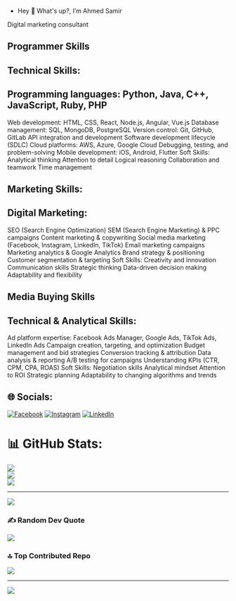 - Hey 👋 What's up?, I’m Ahmed Samir  
<p>Digital marketing consultant</p>

## Programmer Skills
## Technical Skills:
## Programming languages: Python, Java, C++, JavaScript, Ruby, PHP
Web development: HTML, CSS, React, Node.js, Angular, Vue.js
Database management: SQL, MongoDB, PostgreSQL
Version control: Git, GitHub, GitLab
API integration and development
Software development lifecycle (SDLC)
Cloud platforms: AWS, Azure, Google Cloud
Debugging, testing, and problem-solving
Mobile development: iOS, Android, Flutter
Soft Skills:
Analytical thinking
Attention to detail
Logical reasoning
Collaboration and teamwork
Time management

## Marketing Skills:
## Digital Marketing:
SEO (Search Engine Optimization)
SEM (Search Engine Marketing) & PPC campaigns
Content marketing & copywriting
Social media marketing (Facebook, Instagram, LinkedIn, TikTok)
Email marketing campaigns
Marketing analytics & Google Analytics
Brand strategy & positioning
Customer segmentation & targeting
Soft Skills:
Creativity and innovation
Communication skills
Strategic thinking
Data-driven decision making
Adaptability and flexibility

## Media Buying Skills
## Technical & Analytical Skills:
Ad platform expertise: Facebook Ads Manager, Google Ads, TikTok Ads, LinkedIn Ads
Campaign creation, targeting, and optimization
Budget management and bid strategies
Conversion tracking & attribution
Data analysis & reporting
A/B testing for campaigns
Understanding KPIs (CTR, CPM, CPA, ROAS)
Soft Skills:
Negotiation skills
Analytical mindset
Attention to ROI
Strategic planning
Adaptability to changing algorithms and trends

## 🌐 Socials:
[![Facebook](https://img.shields.io/badge/Facebook-%231877F2.svg?logo=Facebook&logoColor=white)](https://facebook.com/ahmed.sameir.mo1) [![Instagram](https://img.shields.io/badge/Instagram-%23E4405F.svg?logo=Instagram&logoColor=white)](https://instagram.com/ahmedsamir.mo/) [![LinkedIn](https://img.shields.io/badge/LinkedIn-%230077B5.svg?logo=linkedin&logoColor=white)](https://linkedin.com/in/ahmedsamirmo/) 
###
# 📊 GitHub Stats:
![](https://github-readme-stats.vercel.app/api?username=ahmedsameir&theme=dark&hide_border=false&include_all_commits=true&count_private=true)<br/>
![](https://nirzak-streak-stats.vercel.app/?user=ahmedsameir&theme=dark&hide_border=false)<br/>
![](https://github-readme-stats.vercel.app/api/top-langs/?username=ahmedsameir&theme=dark&hide_border=false&include_all_commits=true&count_private=true&layout=compact)

---
[![](https://visitcount.itsvg.in/api?id=ahmedsameir&icon=0&color=0)](https://visitcount.itsvg.in)

### ✍️ Random Dev Quote
![](https://quotes-github-readme.vercel.app/api?type=horizontal&theme=radical)

### 🔝 Top Contributed Repo
![](https://github-contributor-stats.vercel.app/api?username=ahmedsameir&limit=5&theme=dark&combine_all_yearly_contributions=true)

---
[![](https://visitcount.itsvg.in/api?id=ahmedsameir&icon=0&color=0)](https://visitcount.itsvg.in)

<!-- Proudly created with GPRM ( https://gprm.itsvg.in ) -->
  
<!---
ahmedsameir/ahmedsameir is a ✨ special ✨ repository because its `README.md` (this file) appears on your GitHub profile.
You can click the Preview link to take a look at your changes.
--->
